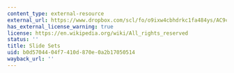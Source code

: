 ```yaml
---
content_type: external-resource
external_url: https://www.dropbox.com/scl/fo/o9ixw4cbhdrkc1fa484ys/AC9cgOTgBbeACClJsdqspFU/Supplementary%20Resources/Slide%20Sets?dl=0&rlkey=u2rimyl1s7xeom33sli4jmryz&subfolder_nav_tracking=1
has_external_license_warning: true
license: https://en.wikipedia.org/wiki/All_rights_reserved
status: ''
title: Slide Sets
uid: b0d57044-04f7-410d-870e-0a2b17050514
wayback_url: ''
---
```

